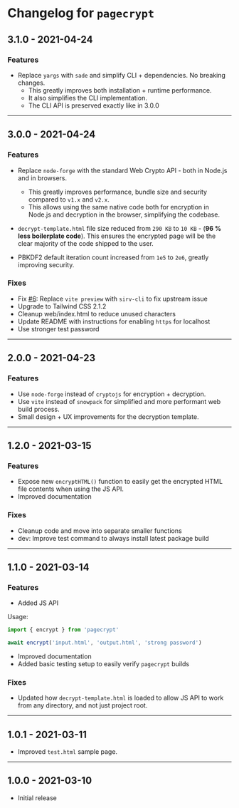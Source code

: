# Changelog for `pagecrypt`

## 3.1.0 - 2021-04-24

### Features

-   Replace `yargs` with `sade` and simplify CLI + dependencies. No breaking changes.
    -   This greatly improves both installation + runtime performance.
    -   It also simplifies the CLI implementation.
    -   The CLI API is preserved exactly like in 3.0.0

---

## 3.0.0 - 2021-04-24

### Features

-   Replace `node-forge` with the standard Web Crypto API - both in Node.js and in browsers.

    -   This greatly improves performance, bundle size and security compared to `v1.x` and `v2.x`.
    -   This allows using the same native code both for encryption in Node.js and decryption in the browser, simplifying the codebase.

-   `decrypt-template.html` file size reduced from `290 KB` to `10 KB` - (**96 % less boilerplate code**). This ensures the encrypted page will be the clear majority of the code shipped to the user.
-   PBKDF2 default iteration count increased from `1e5` to `2e6`, greatly improving security.

### Fixes

-   Fix [#6](https://github.com/Greenheart/pagecrypt/issues/6): Replace `vite preview` with `sirv-cli` to fix upstream issue
-   Upgrade to Tailwind CSS 2.1.2
-   Cleanup web/index.html to reduce unused characters
-   Update README with instructions for enabling `https` for localhost
-   Use stronger test password

---

## 2.0.0 - 2021-04-23

### Features

-   Use `node-forge` instead of `cryptojs` for encryption + decryption.
-   Use `vite` instead of `snowpack` for simplified and more performant web build process.
-   Small design + UX improvements for the decryption template.

---

## 1.2.0 - 2021-03-15

### Features

-   Expose new `encryptHTML()` function to easily get the encrypted HTML file contents when using the JS API.
-   Improved documentation

### Fixes

-   Cleanup code and move into separate smaller functions
-   dev: Improve test command to always install latest package build

---

## 1.1.0 - 2021-03-14

### Features

-   Added JS API

Usage:

```js
import { encrypt } from 'pagecrypt'

await encrypt('input.html', 'output.html', 'strong password')
```

-   Improved documentation
-   Added basic testing setup to easily verify `pagecrypt` builds

### Fixes

-   Updated how `decrypt-template.html` is loaded to allow JS API to work from any directory, and not just project root.

---

## 1.0.1 - 2021-03-11

-   Improved `test.html` sample page.

---

## 1.0.0 - 2021-03-10

-   Initial release
